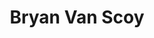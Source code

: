 ---
title: Bryan Van Scoy
image: /docs/Bryan.jpg
position: Assistant Professor
department: Electrical and Computer Engineering
department_link: https://miamioh.edu/cec/academics/departments/ece/index.html
university: Miami University
city: Oxford
state: Ohio
university_link: https://www.miami.miamioh.edu/
contact:
  email: bvanscoy@miamioh.edu
  url: vanscoy.github.io
  address:
    location: 260 Garland Hall, Oxford, OH, USA
    url: www.google.com/maps/search/Garland+Hall,+East+High+Street,+Oxford,+OH,+USA
---